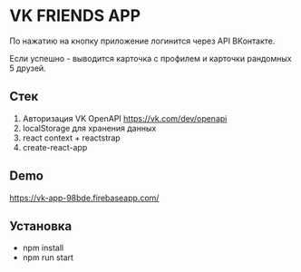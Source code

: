 # VK FRIENDS APP

По нажатию на кнопку приложение логинится через API ВКонтакте.

Если успешно - выводится карточка с профилем и карточки рандомных 5 друзей.

## Стек

1. Авторизация VK OpenAPI https://vk.com/dev/openapi
2. localStorage для хранения данных
3. react context + reactstrap
4. create-react-app

## Demo

https://vk-app-98bde.firebaseapp.com/

## Установка

- npm install
- npm run start
